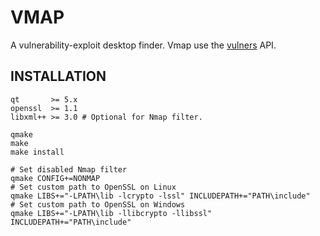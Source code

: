 # VMAP

A vulnerability-exploit desktop finder. Vmap use the [vulners](https://vulners.com/api/v3/) API.

## INSTALLATION

```shell
qt       >= 5.x
openssl  >= 1.1
libxml++ >= 3.0 # Optional for Nmap filter.
```
```shell
qmake 
make
make install
```
```shell
# Set disabled Nmap filter
qmake CONFIG+=NONMAP
# Set custom path to OpenSSL on Linux
qmake LIBS+="-LPATH\lib -lcrypto -lssl" INCLUDEPATH+="PATH\include"
# Set custom path to OpenSSL on Windows
qmake LIBS+="-LPATH\lib -llibcrypto -llibssl" INCLUDEPATH+="PATH\include"
```
